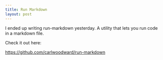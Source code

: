 ```yaml
---
title: Run Markdown
layout: post
---
```


I ended up writing run-markdown yesterday. A utility that lets you run code in a markdown file.

Check it out here:

https://github.com/carlwoodward/run-markdown
